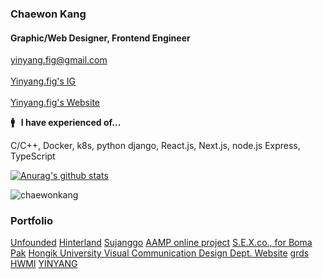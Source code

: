 ### Chaewon Kang
#### Graphic/Web Designer, Frontend Engineer

yinyang.fig@gmail.com
<br></br> [Yinyang.fig's IG](https://instagram.com/yinyang.fig)
<br></br> [Yinyang.fig's Website](https://yin-yang.work)


**🚹   &nbsp; I have experienced of...**

C/C++, Docker, k8s, python django, React.js, Next.js, node.js Express, TypeScript

[![Anurag's github stats](https://github-readme-stats.vercel.app/api?username=chaewonkang&show_icons=true&theme=vue)](https://github.com/anuraghazra/github-readme-stats)

<p><img align="center" src="https://github-readme-stats.vercel.app/api/top-langs?username=chaewonkang&show_icons=true&locale=en&layout=compact" alt="chaewonkang" /></p>

### Portfolio

[Unfounded](https://areyoulost.xyz)
[Hinterland](https://hinterland.kr)
[Sujanggo](https://sujanggo.com)
[AAMP online project](https://becominglocal.a-amp.org)
[S.E.X.co., for Boma Pak](https://s-e-x-co.com)
[Hongik University Visual Communication Design Dept. Website](https://sidi.hongik.ac.kr)
[grds HWMI](https://hwmi.grds.com)
[YINYANG](https://yin-yang.work)

